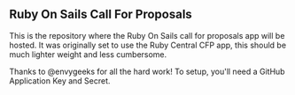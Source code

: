 Ruby On Sails Call For Proposals
--------------------------------

This is the repository where the Ruby On Sails call for proposals app will be
hosted. It was originally set to use the Ruby Central CFP app, this should be
much lighter weight and less cumbersome.

Thanks to @envygeeks for all the hard work!
To setup, you'll need a GitHub Application Key and Secret.
